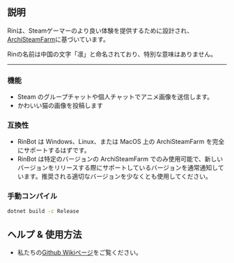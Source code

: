 ## 説明
Rinは、Steamゲーマーのより良い体験を提供するために設計され、[ArchiSteamFarm](https://github.com/JustArchiNET/ArchiSteamFarm)に基づいています。

Rinの名前は中国の文字「凛」と命名されており、特別な意味はありません。

---

### 機能
- Steam のグループチャットや個人チャットでアニメ画像を送信します。
- かわいい猫の画像を投稿します

### 互換性
- RinBot は Windows、Linux、または MacOS 上の ArchiSteamFarm を完全にサポートするはずです。
- RinBot は特定のバージョンの ArchiSteamFarm でのみ使用可能で、新しいバージョンをリリースする際にサポートしているバージョンを通常通知しています。推奨される適切なバージョンを少なくとも使用してください。

### 手動コンパイル

```bash
dotnet build -c Release
```

## ヘルプ & 使用方法
- 私たちの[Github Wikiページ](https://github.com/chitsanfei/rin-asf-bot/wiki)をご覧ください。